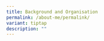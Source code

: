 ```yaml
---
title: Background and Organisation
permalink: /about-me/permalink/
variant: tiptap
description: ""
---
```

<p></p>